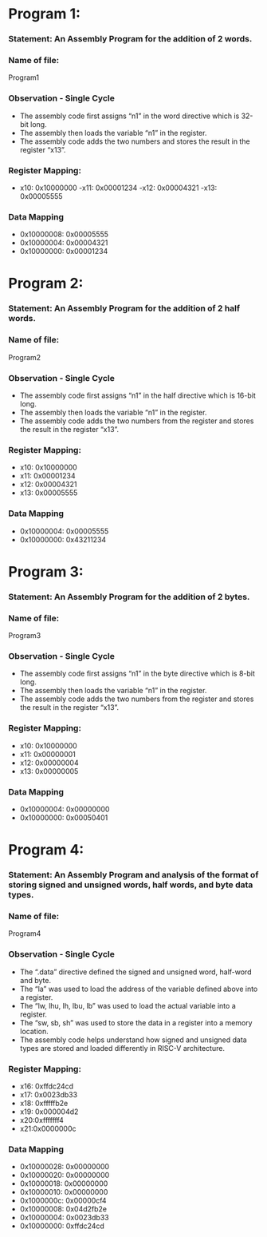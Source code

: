 # Program 1: 
### Statement: An Assembly Program for the addition of 2 words.

### Name of file:
Program1

### Observation - Single Cycle
- The assembly code first assigns “n1” in the word directive which is 32-bit long.
- The assembly then loads the variable “n1” in the register. 
- The assembly code adds the two numbers and stores the result in the register “x13”.
 
### Register Mapping:
- x10: 0x10000000
-x11: 0x00001234
-x12: 0x00004321
-x13: 0x00005555

### Data Mapping
- 0x10000008: 0x00005555
- 0x10000004: 0x00004321
- 0x10000000: 0x00001234



# Program 2: 
### Statement: An Assembly Program for the addition of 2 half words.

### Name of file:
Program2

### Observation - Single Cycle
- The assembly code first assigns “n1” in the half directive which is 16-bit long.
- The assembly then loads the variable “n1” in the register. 
- The assembly code adds the two numbers from the register and stores the result in the register “x13”.
 
### Register Mapping:
- x10: 0x10000000
- x11: 0x00001234
- x12: 0x00004321
- x13: 0x00005555

### Data Mapping
- 0x10000004: 0x00005555
- 0x10000000: 0x43211234



# Program 3: 
### Statement: An Assembly Program for the addition of 2 bytes.

### Name of file:
Program3

### Observation - Single Cycle
- The assembly code first assigns “n1” in the byte directive which is 8-bit long.
- The assembly then loads the variable “n1” in the register. 
- The assembly code adds the two numbers from the register and stores the result in the register “x13”.
 
### Register Mapping:
- x10: 0x10000000
- x11: 0x00000001
- x12: 0x00000004
- x13: 0x00000005

### Data Mapping
- 0x10000004: 0x00000000
- 0x10000000: 0x00050401



# Program 4: 
### Statement: An Assembly Program and analysis of the format of storing signed and unsigned words, half words, and byte data types.

### Name of file:
Program4

### Observation - Single Cycle
- The “.data” directive defined the signed and unsigned word, half-word and byte.
- The “la” was used to load the address of the variable defined above into a register.
- The “lw, lhu, lh, lbu, lb” was used to load the actual variable into a register.
- The “sw, sb, sh” was used to store the data in a register into a memory location. 
- The assembly code helps understand how signed and unsigned data types are stored and loaded differently in RISC-V architecture. 

### Register Mapping:
- x16: 0xffdc24cd
- x17: 0x0023db33
- x18: 0xfffffb2e
- x19: 0x000004d2
- x20:0xfffffff4
- x21:0x0000000c

### Data Mapping
- 0x10000028: 0x00000000
- 0x10000020: 0x00000000
- 0x10000018: 0x00000000
- 0x10000010: 0x00000000
- 0x1000000c: 0x00000cf4
- 0x10000008: 0x04d2fb2e
- 0x10000004: 0x0023db33
- 0x10000000: 0xffdc24cd


